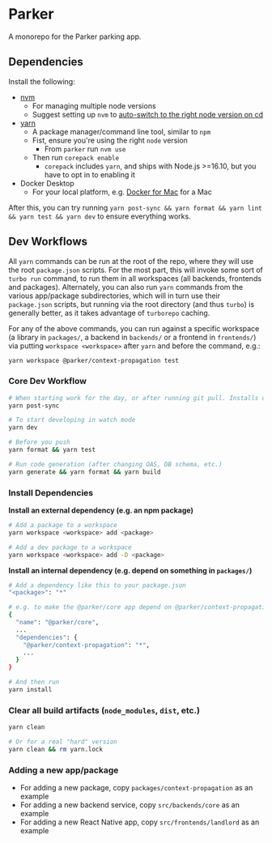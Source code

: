 # Parker

A monorepo for the Parker parking app.

## Dependencies

Install the following:

- [nvm](https://github.com/nvm-sh/nvm)
  - For managing multiple node versions
  - Suggest setting up `nvm` to [auto-switch to the right node version on cd](https://github.com/nvm-sh/nvm#deeper-shell-integration)
- [yarn](https://yarnpkg.com/)
  - A package manager/command line tool, similar to `npm`
  - Fist, ensure you're using the right `node` version
    - From `parker` run `nvm use`
  - Then run `corepack enable`
    - `corepack` includes `yarn`, and ships with Node.js >=16.10, but you have to opt in to enabling it
- Docker Desktop
  - For your local platform, e.g. [Docker for Mac](https://docs.docker.com/desktop/install/mac-install/) for a Mac

After this, you can try running `yarn post-sync && yarn format && yarn lint && yarn test && yarn dev` to ensure everything works.

## Dev Workflows

All `yarn` commands can be run at the root of the repo, where they will use the root `package.json` scripts. For the most part, this will invoke some sort of `turbo run` command, to run them in all workspaces (all backends, frontends and packages). Alternately, you can also run `yarn` commands from the various app/package subdirectories, which will in turn use their `package.json` scripts, but running via the root directory (and thus `turbo`) is generally better, as it takes advantage of `turborepo` caching.

For any of the above commands, you can run against a specific workspace (a library in `packages/`, a backend in `backends/` or a frontend in `frontends/`) via putting `workspace <workspace>` after `yarn` and before the command, e.g.:

```bash
yarn workspace @parker/context-propagation test
```

### Core Dev Workflow

```bash
# When starting work for the day, or after running git pull. Installs dependencies, migrates local DBs, builds everything, etc.
yarn post-sync

# To start developing in watch mode
yarn dev

# Before you push
yarn format && yarn test

# Run code generation (after changing OAS, DB schema, etc.)
yarn generate && yarn format && yarn build
```

### Install Dependencies

**Install an external dependency (e.g. an npm package)**

```bash
# Add a package to a workspace
yarn workspace <workspace> add <package>

# Add a dev package to a workspace
yarn workspace <workspace> add -D <package>
```

**Install an internal dependency (e.g. depend on something in `packages/`)**

```bash
# Add a dependency like this to your package.json
"<package>": "*"

# e.g. to make the @parker/core app depend on @parker/context-propagation
{
  "name": "@parker/core",
  ...
  "dependencies": {
    "@parker/context-propagation": "*",
    ...
  }
}

# And then run
yarn install
```

### Clear all build artifacts (`node_modules`, `dist`, etc.)

```bash
yarn clean

# Or for a real "hard" version
yarn clean && rm yarn.lock
```

### Adding a new app/package

- For adding a new package, copy `packages/context-propagation` as an example
- For adding a new backend service, copy `src/backends/core` as an example
- For adding a new React Native app, copy `src/frontends/landlord` as an example
